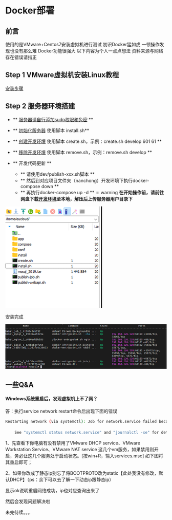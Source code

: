 # Docker部署

## 前言
使用的是VMware+Centos7安装虚拟机进行测试
初识Docker猛如虎 一顿操作发现也没有那么难
Docker功能很强大 以下内容为个人一点点想法
资料来源与网络 存在错误请指正


## Step 1 VMware虚拟机安装Linux教程

[安装步骤](https://blog.csdn.net/weixin_52799373/article/details/124324077)


## Step 2 服务器环境搭建

- ** [服务器请自行添加sudo权限和免密](./服务器添加sudo权限和免密.md) **

- ** [初始化服务器](./初始化服务器.md) 使用脚本 install.sh**

- ** [创建开发环境](./创建开发环境.md) 使用脚本 create.sh，示例：create.sh develop 601 61 **

- ** [移除开发环境](./移除开发环境.md) 使用脚本 remove.sh，示例：remove.sh develop **

- ** 开发代码更新 **

  - ** 请使用dev/publish-xxx.sh脚本 **
  - ** 然后到对应项目文件夹（nanchong）开发环境下执行docker-compose down **
  - ** 再执行docker-compose up -d **
::: warning
**在开始操作前，请前往网盘下载[开发环境](https://www.aliyundrive.com/s/92DR12j4Ehk)至本地，解压后上传服务器用户目录下**

![image-a0128b1d8f7229fe995f1e9e8053dd0](./images/a0128b1d8f7229fe995f1e9e8053dd0.png)

安装完成

![image-55099678052379f388ea912ff270a45](./images/55099678052379f388ea912ff270a45.png)

## 一些Q&A

#### Windows系统重启后，发现虚拟机上不了网？

答：执行service network restart命令后出现下面的错误

```bash
Restarting network (via systemctl): Job for network.service failed because the control process exited with error code.

    See "systemctl status network.service" and "journalctl -xe" for details.    [FAILED]
```

1、先查看下你电脑有没有禁用了VMware DHCP service、VMware Workstation Service、VMware NAT service 这几个vm服务，如果禁用则开启，务必让这几个服务处于启动状态。[按win+R，输入services.msc] 如下图将其重启即可；

2、如果你改成了静态ip别忘了将BOOTPROTO改为static【此处我没有修改，默认DHCP】（ps：余下可以去了解一下动态ip跟静态ip）

显示ok说明重启网络成功，ip也对应查询出来了

然后会发现问题解决啦


未完待续。。。